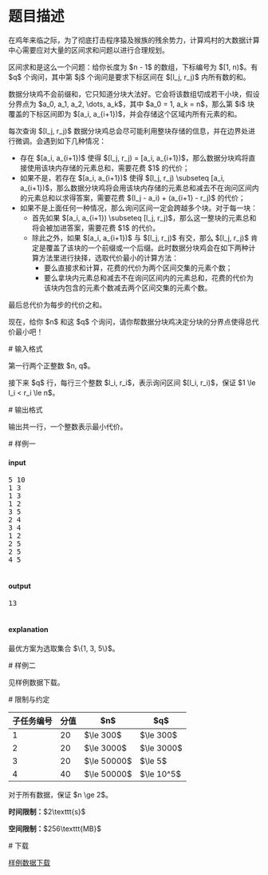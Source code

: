 # 题目描述

<p>在鸡年来临之际，为了彻底打击程序猿及猴族的残余势力，计算鸡村的大数据计算中心需要应对大量的区间求和问题以进行合理规划。</p>
<p>区间求和是这么一个问题：给你长度为 $n - 1$ 的数组，下标编号为 $[1, n)$。有 $q$ 个询问，其中第 $j$ 个询问是要求下标区间在 $[l_j, r_j)$ 内所有数的和。</p>
<p>数据分块鸡不会前缀和，它只知道分块大法好。它会将该数组切成若干小块，假设分界点为 $a_0, a_1, a_2, \dots, a_k$，其中 $a_0 = 1, a_k = n$，那么第 $i$ 块覆盖的下标区间即为 $[a_i, a_{i+1})$，并会存储这个区域内所有元素的和。</p>
<p>每次查询 $[l_j, r_j)$ 数据分块鸡总会尽可能利用整块存储的信息，并在边界处进行微调。会遇到如下几种情况：</p>
<ul><li>存在 $[a_i, a_{i+1})$ 使得 $[l_j, r_j) = [a_i, a_{i+1})$，那么数据分块鸡将直接使用该块内存储的元素总和，需要花费 $1$ 的代价；</li>
<li>如果不是，若存在 $[a_i, a_{i+1})$ 使得 $[l_j, r_j) \subseteq [a_i, a_{i+1})$，那么数据分块鸡将会用该块内存储的元素总和减去不在询问区间内的元素总和以求得答案，需要花费 $(l_j - a_i) + (a_{i+1} - r_j)$ 的代价；</li>
<li>如果不是上面任何一种情况，那么询问区间一定会跨越多个块。对于每一块：<ul><li>首先如果 $[a_i, a_{i+1}) \subseteq [l_j, r_j)$，那么这一整块的元素总和将会被加进答案，需要花费 $1$ 的代价。</li>
<li>除此之外，如果 $[a_i, a_{i+1})$ 与 $[l_j, r_j)$ 有交，那么 $[l_j, r_j)$ 肯定是覆盖了该块的一个前缀或一个后缀。此时数据分块鸡会在如下两种计算方法里进行抉择，选取代价最小的计算方法：<ul><li>要么直接求和计算，花费的代价为两个区间交集的元素个数；</li>
<li>要么拿块内元素总和减去不在询问区间内的元素总和，花费的代价为该块内包含的元素个数减去两个区间交集的元素个数。</li>
</ul></li>
</ul></li>
</ul><p>最后总代价为每步的代价之和。</p>
<p>现在，给你 $n$ 和这 $q$ 个询问，请你帮数据分块鸡决定分块的分界点使得总代价最小吧！</p>
# 输入格式


<p>第一行两个正整数 $n, q$。</p>
<p>接下来 $q$ 行，每行三个整数 $l_i, r_i$，表示询问区间 $[l_i, r_i)$，保证 $1 \le l_i &lt; r_i \le n$。</p>
# 输出格式


<p>输出共一行，一个整数表示最小代价。</p>
# 样例一


<h4>input</h4>
<pre>5 10
1 3
1 3
1 2
3 5
2 4
3 4
1 2
2 5
2 5
4 5

</pre>

<h4>output</h4>
<pre>13

</pre>

<h4>explanation</h4>
<p>最优方案为选取集合 $\{1, 3, 5\}$。</p>
# 样例二


<p>见样例数据下载。</p>
# 限制与约定


<div class="table-responsive">
<table class="table table-bordered table-text-center table-vertical-middle"><thead><tr><th>子任务编号</th>
<th>分值</th>
<th>$n$</th>
<th>$q$</th>
</tr></thead><tbody><tr><td>1</td><td>20</td><td>$\le 300$</td><td>$\le 300$</td></tr><tr><td>2</td><td>20</td><td>$\le 3000$</td><td>$\le 3000$</td></tr><tr><td>3</td><td>20</td><td>$\le 50000$</td><td>$\le 5$</td></tr><tr><td>4</td><td>40</td><td>$\le 50000$</td><td>$\le 10^5$</td></tr></tbody></table></div>

<p>对于所有数据，保证 $n \ge 2$。</p>
<p><strong>时间限制：</strong>$2\texttt{s}$</p>
<p><strong>空间限制：</strong>$256\texttt{MB}$</p>
# 下载


<p><a href="/download.php?type=problem&amp;id=285">样例数据下载</a></p>
